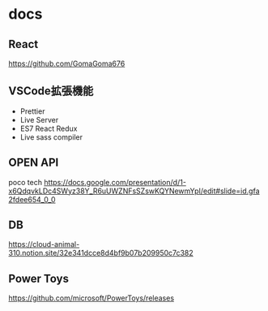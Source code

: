 # docs

## React
https://github.com/GomaGoma676

## VSCode拡張機能
- Prettier
- Live Server
- ES7 React Redux
- Live sass compiler

## OPEN API
poco tech
https://docs.google.com/presentation/d/1-x6QdqvkLDc4SWyz38Y_R6uUWZNFsSZswKQYNewmYpI/edit#slide=id.gfa2fdee654_0_0

## DB
https://cloud-animal-310.notion.site/32e341dcce8d4bf9b07b209950c7c382


## Power Toys
https://github.com/microsoft/PowerToys/releases
